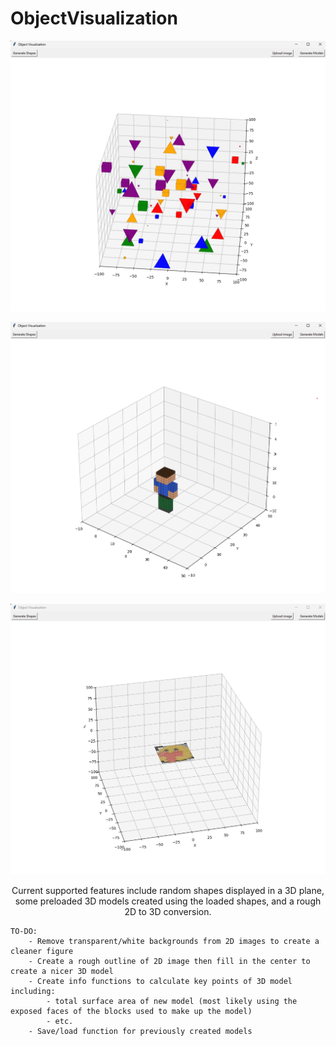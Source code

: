 # ObjectVisualization

<p align="center">
    <img src="images/Shapes.png">
</p>

<p align="center">
    <img src="images/Minecraft model.png">
</p>

<p align="center">
    <img src="images/blobheart.png">
</p>

<p align="center">
    Current supported features include random shapes displayed in a 3D plane, some preloaded 3D models created using the loaded shapes, and a rough 2D to 3D conversion.

    TO-DO: 
        - Remove transparent/white backgrounds from 2D images to create a cleaner figure
        - Create a rough outline of 2D image then fill in the center to create a nicer 3D model
        - Create info functions to calculate key points of 3D model including: 
            - total surface area of new model (most likely using the exposed faces of the blocks used to make up the model)
            - etc.
        - Save/load function for previously created models
</p>